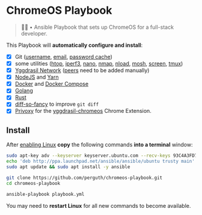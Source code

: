 # ChromeOS Playbook

> 👨‍💻 • Ansible Playbook that sets up ChromeOS for a full-stack developer.

This Playbook will **automatically configure and install**:

- [x] Git ([username](https://help.github.com/en/github/using-git/setting-your-username-in-git), [email](https://help.github.com/en/github/setting-up-and-managing-your-github-user-account/setting-your-commit-email-address), [password cache](https://help.github.com/en/github/using-git/caching-your-github-password-in-git))
- [x] some utilities ([htop](https://hisham.hm/htop/), [iperf3](https://iperf.fr/), [nano](https://www.nano-editor.org/), [nmap](https://nmap.org/), [nload](https://github.com/rolandriegel/nload), [mosh](https://mosh.org/), [screen](https://www.gnu.org/software/screen/), [tmux](https://github.com/tmux/tmux/wiki))
- [x] [Yggdrasil Network](https://yggdrasil-network.github.io/) ([peers](https://github.com/yggdrasil-network/public-peers) need to be added manually)
- [x] [NodeJS](https://nodejs.org/) and [Yarn](https://yarnpkg.com/)
- [x] [Docker](https://www.docker.com/) and [Docker Compose](https://docs.docker.com/compose/)
- [x] [Golang](https://golang.org/)
- [x] [Rust](https://www.rust-lang.org/)
- [x] [diff-so-fancy](https://github.com/so-fancy/diff-so-fancy) to improve `git diff`
- [x] [Privoxy](https://www.privoxy.org/) for the [yggdrasil-chromeos](https://github.com/perguth/yggdrasil-chromeos) Chrome Extension.

## Install

After [enabling Linux](https://support.google.com/chromebook/answer/9145439?hl=en) **copy** the following commands **into a terminal** window:

```bash
sudo apt-key adv --keyserver keyserver.ubuntu.com --recv-keys 93C4A3FD7BB9C367
echo 'deb http://ppa.launchpad.net/ansible/ansible/ubuntu trusty main' | sudo tee /etc/apt/sources.list.d/ansible.list
sudo apt update && sudo apt install -y ansible

git clone https://github.com/perguth/chromeos-playbook.git
cd chromeos-playbook

ansible-playbook playbook.yml
```

You may need to **restart Linux** for all new commands to become available.
